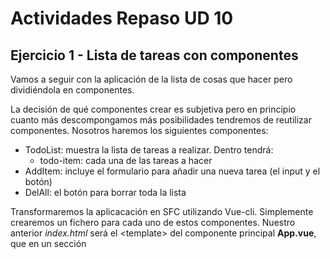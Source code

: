 # Actividades Repaso UD 10


## Ejercicio 1 - Lista de tareas con componentes

Vamos a seguir con la aplicación de la lista de cosas que hacer pero dividiéndola en componentes.

La decisión de qué componentes crear es subjetiva pero en principio cuanto más descompongamos más posibilidades tendremos de reutilizar componentes. Nosotros haremos los siguientes componentes:

* TodoList: muestra la lista de tareas a realizar. Dentro tendrá:
  * todo-item: cada una de las tareas a hacer
* AddItem: incluye el formulario para añadir una nueva tarea (el input y el botón)
* DelAll: el botón para borrar toda la lista

Transformaremos la aplicacación en SFC utilizando Vue-cli. Simplemente crearemos un fichero para cada uno de estos componentes. Nuestro anterior _index.html_ será el \<template> del componente principal **App.vue**, que en un sección <script> deberá importar y registrar cada uno de los componentes usados en el _template_ en forma de etiqueta y mediante kebab-case (<todo-list> , <todo-add> y <del-all> ). Lo mismo haremos dentro de TodoList, importando y utilizando la etiqueta <todo-item> . 

**Pasos que se deben realizar**:

1. Crear el componente que mostrará la lista: *TodoList*
   - Su _template_ es un div que incluye el título (que será una variable para poderlo reutilizar) y la lista con las tareas a mostrar. Cada una de ellas será un subcomponente llamado _todo-item_
   - Como parámetro recibirá el título de la lista como hemos indicado antes llama al subcomponente _todo-item_ para cada tarea (v-for) y le pasa la tarea que debe mostrar
   - Sus datos será el array de tareas
   - Los métodos los dejamos tal cual aunque ahora no funcionan porque nadie los llama.
1. Crear el componente al que llama el anterior: _TodoItem_
   - Recibirá un objeto con la tarea a mostrar
   - Su template será el <li> que tenía en el HTML pero quitando el _v-for_ porque él sólo se encarga de mostrar 1 item
   - El método para borrarlo al hacer doble click ya no puede funcionar porque el componente no tiene acceso al array de tareas. De momento sólo ponemos un _alert_ que nos diga que lo queremos borrar
1. Crear el componente: *AddItem*
   - Su _template_ será el <input> y el <button> que teníamos en el HTML, pero como sólo puede haber un elemento en el template los incluimos dentro de un <div>
   - No recibe ningún parámetro pero sí tiene una variable propia, _newTodo_, que quitamos del componente principal para añadirla a este componente
   - El método de añadir tarea ya no funcionará porque no tenemos acceso al array de tareas así que de momento mostraremos un _alert_ con lo que queremos añadir.
1. Creo el componente *DelAll*
   - Su _template_ es el botón
   - Ni recibe parámetros ni tiene variables propias
   - Con el método pasa lo mismo que en los otros casos así que simplemente muestro un _alert_

